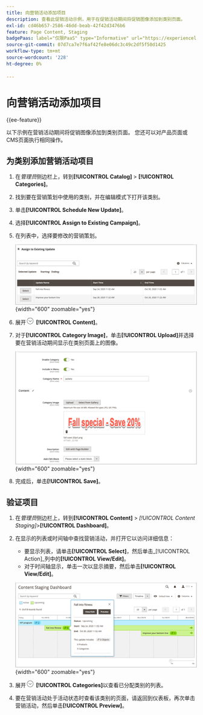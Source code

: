 ```yaml
---
title: 向营销活动添加项目
description: 查看此促销活动示例，用于在促销活动期间将促销图像添加到类别页面。
exl-id: cd46b657-2586-46dd-beab-42f42d3476b6
feature: Page Content, Staging
badgePaas: label="仅限PaaS" type="Informative" url="https://experienceleague.adobe.com/en/docs/commerce/user-guides/product-solutions" tooltip="仅适用于云项目(Adobe管理的PaaS基础架构)和内部部署项目上的Adobe Commerce 。"
source-git-commit: 07d7ca7e7f6af42fe8e06dc3c49c2df5f50d1425
workflow-type: tm+mt
source-wordcount: '228'
ht-degree: 0%

---
```


# 向营销活动添加项目

{{ee-feature}}

以下示例在营销活动期间将促销图像添加到类别页面。 您还可以对产品页面或CMS页面执行相同操作。

## 为类别添加营销活动项目

1. 在&#x200B;_管理员_&#x200B;侧边栏上，转到&#x200B;**[!UICONTROL Catalog]** > **[!UICONTROL Categories]**。

1. 找到要在营销策划中使用的类别，并在编辑模式下打开该类别。

1. 单击&#x200B;**[!UICONTROL Schedule New Update]**。

1. 选择&#x200B;**[!UICONTROL Assign to Existing Campaign]**。

1. 在列表中，选择要修改的营销策划。

   ![分配给现有营销活动](./assets/content-staging-assign-to-existing-campaign.png){width="600" zoomable="yes"}

1. 展开![扩展选择器](../assets/icon-display-expand.png) **[!UICONTROL Content]**。

1. 对于&#x200B;**[!UICONTROL Category Image]**，单击&#x200B;**[!UICONTROL Upload]**&#x200B;并选择要在营销活动期间显示在类别页面上的图像。

   ![添加类别图像](./assets/content-staging-existing-category-image.png){width="600" zoomable="yes"}

1. 完成后，单击&#x200B;**[!UICONTROL Save]**。

## 验证项目

1. 在&#x200B;_管理员_&#x200B;侧边栏上，转到&#x200B;**[!UICONTROL Content]** > _[!UICONTROL Content Staging]_>**[!UICONTROL Dashboard]**。

1. 在显示的列表或时间轴中查找营销活动，并打开它以访问详细信息：

   - 要显示列表，请单击&#x200B;**[!UICONTROL Select]**，然后单击&#x200B;_[!UICONTROL Action]_列中的&#x200B;**[!UICONTROL View/Edit]**。
   - 对于时间轴显示，单击一次以显示摘要，然后单击&#x200B;**[!UICONTROL View/Edit]**。

   ![营销活动详细信息](./assets/content-staging-dashboard-summary.png){width="600" zoomable="yes"}

1. 展开![扩展选择器](../assets/icon-display-expand.png) **[!UICONTROL Categories]**&#x200B;以查看已分配类别的列表。

1. 要在营销活动处于活动状态时查看该类别的页面，请返回到仪表板，再次单击营销活动，然后单击&#x200B;**[!UICONTROL Preview]**。
